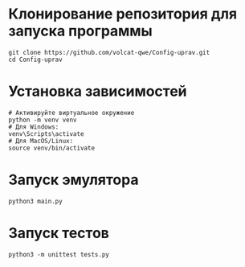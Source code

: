 # Клонирование репозитория для запуска программы

```
git clone https://github.com/volcat-qwe/Config-uprav.git
cd Config-uprav
```

# Установка зависимостей
```
# Активируйте виртуальное окружение
python -m venv venv
# Для Windows:
venv\Scripts\activate
# Для MacOS/Linux:
source venv/bin/activate
```

# Запуск эмулятора
```
python3 main.py
```
# Запуск тестов
```
python3 -m unittest tests.py
```
